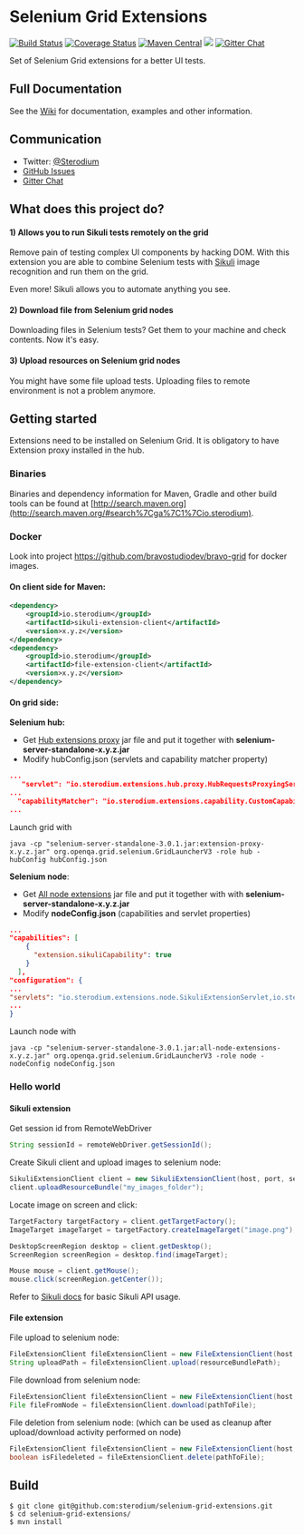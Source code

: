 # Selenium Grid Extensions

[![Build Status](https://travis-ci.org/sterodium/selenium-grid-extensions.svg?branch=master)](https://travis-ci.org/sterodium/selenium-grid-extensions)
[![Coverage Status](https://coveralls.io/repos/sterodium/selenium-grid-extensions/badge.svg?branch=master&service=github)](https://coveralls.io/github/sterodium/selenium-grid-extensions?branch=master)
[![Maven Central](https://img.shields.io/maven-central/v/io.sterodium/selenium-grid-extensions.svg)](https://maven-badges.herokuapp.com/maven-central/io.sterodium/selenium-grid-extensions)
[![][license img]][license]
[![Gitter Chat](http://img.shields.io/badge/chat-online-brightgreen.svg)](https://gitter.im/sterodium/selenium-grid-extensions)


Set of Selenium Grid extensions for a better UI tests.

## Full Documentation

See the [Wiki](https://github.com/sterodium/selenium-grid-extensions/wiki) for documentation, examples and other information.

## Communication

- Twitter: [@Sterodium](http://twitter.com/Sterodium)
- [GitHub Issues](https://github.com/sterodium/selenium-grid-extensions/issues)
- [Gitter Chat](https://gitter.im/sterodium/selenium-grid-extensions)

## What does this project do?

#### 1) Allows you to run Sikuli tests remotely on the grid

Remove pain of testing complex UI components by hacking DOM. With this extension you are able to combine Selenium tests
with [Sikuli](http://www.sikuli.org/) image recognition and run them on the grid.

Even more! Sikuli allows you to automate anything you see.

#### 2) Download file from Selenium grid nodes

Downloading files in Selenium tests? Get them to your machine and check contents. Now it's easy.

#### 3) Upload resources on Selenium grid nodes

You might have some file upload tests. Uploading files to remote environment is not a problem anymore.

## Getting started

Extensions need to be installed on Selenium Grid.
It is obligatory to have Extension proxy installed in the hub.



### Binaries

Binaries and dependency information for Maven, Gradle and other build tools can be found at [http://search.maven.org](http://search.maven.org/#search%7Cga%7C1%7Cio.sterodium).

### Docker

Look into project https://github.com/bravostudiodev/bravo-grid for docker images.

#### On client side for Maven:

```xml
<dependency>
    <groupId>io.sterodium</groupId>
    <artifactId>sikuli-extension-client</artifactId>
    <version>x.y.z</version>
</dependency>
<dependency>
    <groupId>io.sterodium</groupId>
    <artifactId>file-extension-client</artifactId>
    <version>x.y.z</version>
</dependency>
```

#### On grid side:

**Selenium hub:**

- Get [Hub extensions proxy](http://search.maven.org/#search%7Cgav%7C1%7Cg%3A%22io.sterodium%22%20AND%20a%3A%22extension-proxy%22) jar file and put it together with **selenium-server-standalone-x.y.z.jar**
- Modify hubConfig.json (servlets and capability matcher property) 
```json
...
   "servlet": "io.sterodium.extensions.hub.proxy.HubRequestsProxyingServlet",
...
  "capabilityMatcher": "io.sterodium.extensions.capability.CustomCapabilityMatcher"
...
```
Launch grid with 
```
java -cp "selenium-server-standalone-3.0.1.jar:extension-proxy-x.y.z.jar" org.openqa.grid.selenium.GridLauncherV3 -role hub -hubConfig hubConfig.json
```

**Selenium node**:
- Get [All node extensions](http://search.maven.org/#search%7Cga%7C1%7Cg%3A%22io.sterodium%22%20AND%20a%3A%22all-node-extensions%22) jar file and put it together with with **selenium-server-standalone-x.y.z.jar**
- Modify **nodeConfig.json** (capabilities and servlet properties) 

```json
...
"capabilities": [
    {
      "extension.sikuliCapability": true
    }
  ],
"configuration": {
...
"servlets": "io.sterodium.extensions.node.SikuliExtensionServlet,io.sterodium.extensions.node.upload.FileUploadServlet,io.sterodium.extensions.node.download.FileDownloadServlet"
...
}
```
Launch node with 
```
java -cp "selenium-server-standalone-3.0.1.jar:all-node-extensions-x.y.z.jar" org.openqa.grid.selenium.GridLauncherV3 -role node -nodeConfig nodeConfig.json
```


### Hello world

#### Sikuli extension

Get session id from RemoteWebDriver

```java
String sessionId = remoteWebDriver.getSessionId();
```

Create Sikuli client and upload images to selenium node:

```java
SikuliExtensionClient client = new SikuliExtensionClient(host, port, sessionId);
client.uploadResourceBundle("my_images_folder");
```

Locate image on screen and click:

```java
TargetFactory targetFactory = client.getTargetFactory();
ImageTarget imageTarget = targetFactory.createImageTarget("image.png");

DesktopScreenRegion desktop = client.getDesktop();
ScreenRegion screenRegion = desktop.find(imageTarget);

Mouse mouse = client.getMouse();
mouse.click(screenRegion.getCenter());
```

Refer to [Sikuli docs](https://code.google.com/p/sikuli-api/wiki/BasicUsage?hl=en) for basic Sikuli API usage.

#### File extension

File upload to selenium node:

```java
FileExtensionClient fileExtensionClient = new FileExtensionClient(host, port, sessionId);
String uploadPath = fileExtensionClient.upload(resourceBundlePath);
```

File download from selenium node:

```java
FileExtensionClient fileExtensionClient = new FileExtensionClient(host, port, sessionId);
File fileFromNode = fileExtensionClient.download(pathToFile);
```

File deletion from selenium node: (which can be used as cleanup after upload/download activity performed on node)

```java
FileExtensionClient fileExtensionClient = new FileExtensionClient(host, port, sessionId);
boolean isFiledeleted = fileExtensionClient.delete(pathToFile);
```

## Build

```
$ git clone git@github.com:sterodium/selenium-grid-extensions.git
$ cd selenium-grid-extensions/
$ mvn install
```

[license]:LICENSE
[license img]:https://img.shields.io/badge/License-Apache%202-blue.svg

